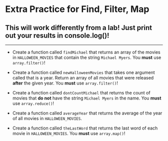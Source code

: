 # Extra Practice for Find, Filter, Map

## This will work differently from a lab! Just print out your results in console.log()!

---

- Create a function called `findMichael` that returns an array of the movies in `HALLOWEEN_MOVIES` that contain the string `Michael Myers`. You **must** use `array.filter()`!

- Create a function called `newHalloweenMovies` that takes one argument called that is a year. Return an array of all movies that were released **after** the given year. You **must** use `array.filter()`!

- Create a function called `dontCountMichael` that returns the count of movies that **do not** have the string `Michael Myers` in the name. You **must** use `array.reduce()`!

- Create a function called `averageYear` that returns the average of the year of all movies in `HALLOWEEN_MOVIES`.

- Create a function called `theLastWord` that returns the last word of each movie in `HALLOWEEN_MOVIES`. You **must** use `array.map()`!